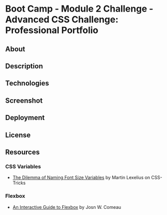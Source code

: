 # Boot Camp - Module 2 Challenge - Advanced CSS Challenge: Professional Portfolio

## About

## Description

## Technologies

## Screenshot

## Deployment

## License

## Resources

### CSS Variables

- [The Dilemma of Naming Font Size Variables](https://css-tricks.com/the-dilemma-of-naming-font-size-variables/) by Martin Lexelius on CSS-Tricks

### Flexbox

- [An Interactive Guide to Flexbox](https://www.joshwcomeau.com/css/interactive-guide-to-flexbox/) by Josn W. Comeau
